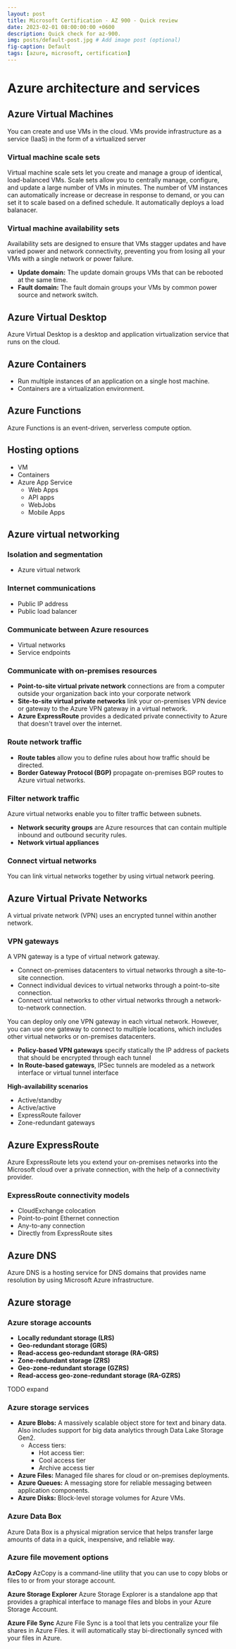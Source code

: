 ```yaml
---
layout: post
title: Microsoft Certification - AZ 900 - Quick review
date: 2023-02-01 08:00:00:00 +0600
description: Quick check for az-900.
img: posts/default-post.jpg # Add image post (optional)
fig-caption: Default
tags: [azure, microsoft, certification]
---
```

# Azure architecture and services


## Azure Virtual Machines
You can create and use VMs in the cloud. VMs provide infrastructure as a service (IaaS) in the form of a virtualized server

### Virtual machine scale sets
Virtual machine scale sets let you create and manage a group of identical, load-balanced VMs.
Scale sets allow you to centrally manage, configure, and update a large number of VMs in minutes. 
The number of VM instances can automatically increase or decrease in response to demand, or you can set it to scale based on a defined schedule.
It automatically deploys a load balanacer.

### Virtual machine availability sets
Availability sets are designed to ensure that VMs stagger updates and have varied power and network connectivity, preventing you from losing all your VMs with a single network or power failure.

 - **Update domain:** The update domain groups VMs that can be rebooted at the same time. 
 - **Fault domain:** The fault domain groups your VMs by common power source and network switch. 

## Azure Virtual Desktop
Azure Virtual Desktop is a desktop and application virtualization service that runs on the cloud.

## Azure Containers
 - Run multiple instances of an application on a single host machine.
 - Containers are a virtualization environment.
 
## Azure Functions
Azure Functions is an event-driven, serverless compute option.

## Hosting options

 - VM
 - Containers
 - Azure App Service
	- Web Apps
	- API apps
	- WebJobs
	- Mobile Apps

## Azure virtual networking

### Isolation and segmentation

 - Azure virtual network
 

### Internet communications
 
 - Public IP address
 - Public load balancer
 
### Communicate between Azure resources

 - Virtual networks
 - Service endpoints
 
### Communicate with on-premises resources

 - **Point-to-site virtual private network** connections are from a computer outside your organization back into your corporate network
 - **Site-to-site virtual private networks** link your on-premises VPN device or gateway to the Azure VPN gateway in a virtual network.
 - **Azure ExpressRoute** provides a dedicated private connectivity to Azure that doesn't travel over the internet.
 
### Route network traffic
 
 - **Route tables** allow you to define rules about how traffic should be directed.
 - **Border Gateway Protocol (BGP)** propagate on-premises BGP routes to Azure virtual networks.
 
### Filter network traffic

Azure virtual networks enable you to filter traffic between subnets.

 - **Network security groups** are Azure resources that can contain multiple inbound and outbound security rules.
 - **Network virtual appliances**

### Connect virtual networks

You can link virtual networks together by using virtual network peering.

## Azure Virtual Private Networks

A virtual private network (VPN) uses an encrypted tunnel within another network.

### VPN gateways

A VPN gateway is a type of virtual network gateway.

 - Connect on-premises datacenters to virtual networks through a site-to-site connection.
 - Connect individual devices to virtual networks through a point-to-site connection.
 - Connect virtual networks to other virtual networks through a network-to-network connection.
 
You can deploy only one VPN gateway in each virtual network. However, you can use one gateway to connect to multiple locations, which includes other virtual networks or on-premises datacenters.

 - **Policy-based VPN gateways** specify statically the IP address of packets that should be encrypted through each tunnel
 - **In Route-based gateways**, IPSec tunnels are modeled as a network interface or virtual tunnel interface

**High-availability scenarios**
 - Active/standby
 - Active/active
 - ExpressRoute failover
 - Zone-redundant gateways
 
## Azure ExpressRoute

Azure ExpressRoute lets you extend your on-premises networks into the Microsoft cloud over a private connection, with the help of a connectivity provider.


### ExpressRoute connectivity models

 - CloudExchange colocation
 - Point-to-point Ethernet connection
 - Any-to-any connection
 - Directly from ExpressRoute sites
 

## Azure DNS
Azure DNS is a hosting service for DNS domains that provides name resolution by using Microsoft Azure infrastructure.

## Azure storage

### Azure storage accounts
 - **Locally redundant storage (LRS)**
 - **Geo-redundant storage (GRS)**
 - **Read-access geo-redundant storage (RA-GRS)**
 - **Zone-redundant storage (ZRS)**
 - **Geo-zone-redundant storage (GZRS)**
 - **Read-access geo-zone-redundant storage (RA-GZRS)**
 
 TODO expand

### Azure storage services
 - **Azure Blobs:** A massively scalable object store for text and binary data. Also includes support for big data analytics through Data Lake Storage Gen2.
   - Access tiers:
     - Hot access tier:
	 - Cool access tier
	 - Archive access tier
 - **Azure Files:** Managed file shares for cloud or on-premises deployments.
 - **Azure Queues:** A messaging store for reliable messaging between application components.
 - **Azure Disks:** Block-level storage volumes for Azure VMs.
 
### Azure Data Box

Azure Data Box is a physical migration service that helps transfer large amounts of data in a quick, inexpensive, and reliable way.
 
### Azure file movement options

**AzCopy**
AzCopy is a command-line utility that you can use to copy blobs or files to or from your storage account. 

**Azure Storage Explorer**
Azure Storage Explorer is a standalone app that provides a graphical interface to manage files and blobs in your Azure Storage Account.

**Azure File Sync**
Azure File Sync is a tool that lets you centralize your file shares in Azure Files.
it will automatically stay bi-directionally synced with your files in Azure.
